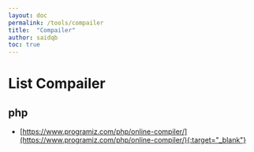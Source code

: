 ```yaml
---
layout: doc
permalink: /tools/compailer
title:  "Compailer"
author: saidqb
toc: true
---
```


# List Compailer

## php
+ [https://www.programiz.com/php/online-compiler/](https://www.programiz.com/php/online-compiler/){:target="_blank"}
